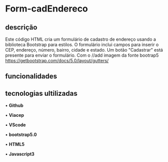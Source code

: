 # Form-cadEndereco

## descrição
Este código HTML cria um formulário de cadastro de endereço usando a biblioteca Bootstrap para estilos. O formulário inclui campos para inserir o CEP, endereço, número, bairro, cidade e estado. Um botão "Cadastrar" está presente para enviar o formulário.
Com o 
//add imagem da fonte bootrap5
https://getbootstrap.com/docs/5.0/layout/gutters/


## funcionalidades

## tecnologias ultilizadas

 • **Github**
 
 • **Viacep**

 • **VScode**
 
 • **bootstrap5.0**
    
 • **HTML5**

 • **Javascript3**